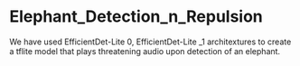 # Elephant_Detection_n_Repulsion
We have used EfficientDet-Lite 0, EfficientDet-Lite _1 architextures to create a tflite model that plays threatening  audio upon detection of an elephant.
